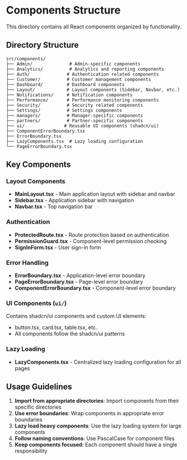 # Components Structure

This directory contains all React components organized by functionality.

## Directory Structure

```
src/components/
├── Admin/              # Admin-specific components
├── Analytics/          # Analytics and reporting components
├── Auth/              # Authentication related components
├── Customer/          # Customer management components
├── Dashboard/         # Dashboard components
├── Layout/            # Layout components (Sidebar, Navbar, etc.)
├── Notifications/     # Notification components
├── Performance/       # Performance monitoring components
├── Security/          # Security related components
├── Settings/          # Settings components
├── managers/          # Manager-specific components
├── partners/          # Partner-specific components
├── ui/               # Reusable UI components (shadcn/ui)
├── ComponentErrorBoundary.tsx
├── ErrorBoundary.tsx
├── LazyComponents.tsx  # Lazy loading configuration
└── PageErrorBoundary.tsx
```

## Key Components

### Layout Components
- **MainLayout.tsx** - Main application layout with sidebar and navbar
- **Sidebar.tsx** - Application sidebar with navigation
- **Navbar.tsx** - Top navigation bar

### Authentication
- **ProtectedRoute.tsx** - Route protection based on authentication
- **PermissionGuard.tsx** - Component-level permission checking
- **SignInForm.tsx** - User sign-in form

### Error Handling
- **ErrorBoundary.tsx** - Application-level error boundary
- **PageErrorBoundary.tsx** - Page-level error boundary
- **ComponentErrorBoundary.tsx** - Component-level error boundary

### UI Components (`ui/`)
Contains shadcn/ui components and custom UI elements:
- button.tsx, card.tsx, table.tsx, etc.
- All components follow the shadcn/ui patterns

### Lazy Loading
- **LazyComponents.tsx** - Centralized lazy loading configuration for all pages

## Usage Guidelines

1. **Import from appropriate directories**: Import components from their specific directories
2. **Use error boundaries**: Wrap components in appropriate error boundaries
3. **Lazy load heavy components**: Use the lazy loading system for large components
4. **Follow naming conventions**: Use PascalCase for component files
5. **Keep components focused**: Each component should have a single responsibility